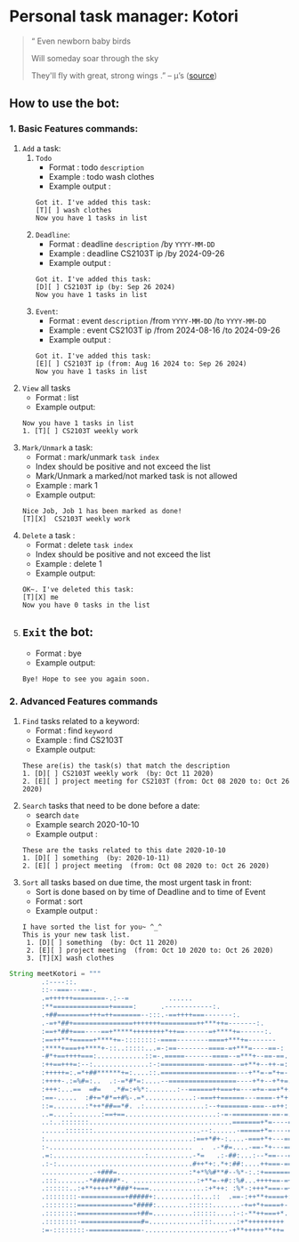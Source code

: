 # Personal task manager: Kotori

> “ Even newborn baby birds
>
> Will someday soar through the sky
>
> They'll fly with great, strong wings
> .” – µ’s ([source](https://genius.com/Genius-english-translations-s-start-dash-english-translation-lyrics))

## How to use the bot:
### 1. Basic Features commands:
1. `Add` a task:
    1. `Todo`
       - Format : todo `description`
       - Example : todo wash clothes
       - Example output : 
       ```
       Got it. I've added this task:
       [T][ ] wash clothes
       Now you have 1 tasks in list
       ```
   2. `Deadline`: 
      - Format : deadline `description` /by `YYYY-MM-DD`
      - Example : deadline CS2103T ip /by 2024-09-26
      - Example output :
       ```
      Got it. I've added this task:
      [D][ ] CS2103T ip (by: Sep 26 2024)
      Now you have 1 tasks in list
       ```
   3. `Event`: 
      - Format : event `description` /from  `YYYY-MM-DD` /to `YYYY-MM-DD`
      - Example : event CS2103T ip /from 2024-08-16 /to 2024-09-26
      - Example output :
       ```
      Got it. I've added this task:
      [E][ ] CS2103T ip (from: Aug 16 2024 to: Sep 26 2024)
      Now you have 1 tasks in list
       ```
2. `View` all tasks
   - Format : list
   - Example output:
   ```
   Now you have 1 tasks in list
   1. [T][ ] CS2103T weekly work
   ```
3. `Mark/Unmark` a task: 
   - Format : mark/unmark `task index`
   - Index should be positive and not exceed the list
   - Mark/Unmark a marked/not marked task is not allowed
   - Example : mark 1
   - Example output: 
   ```
   Nice Job, Job 1 has been marked as done!
   [T][X]  CS2103T weekly work
   ```
4. `Delete` a task : 
   - Format : delete `task index`
   - Index should be positive and not exceed the list
   - Example : delete 1
   - Example output:
   ``` 
   OK~. I've deleted this task: 
   [T][X] me
   Now you have 0 tasks in the list
   ```
5. `Exit` the bot:
   - 
   - Format : bye
   - Example output:
   ``` 
   Bye! Hope to see you again soon.
   ```
### 2. Advanced Features commands
1. `Find` tasks related to a keyword: 
   - Format : find `keyword`
   - Example : find CS2103T
   - Example output: 
   ```
   These are(is) the task(s) that match the description
   1. [D][ ] CS2103T weekly work  (by: Oct 11 2020)
   2. [E][ ] project meeting for CS2103T (from: Oct 08 2020 to: Oct 26 2020)
   ```
2. `Search` tasks that need to be done before a date:
    - search `date`
    - Example search 2020-10-10
    - Example output :
    ```
    These are the tasks related to this date 2020-10-10
    1. [D][ ] something  (by: 2020-10-11)
    2. [E][ ] project meeting  (from: Oct 08 2020 to: Oct 26 2020)
   ```
3. `Sort` all tasks based on due time, the most urgent task in front:
   - Sort is done based on by time of Deadline and to time of Event
   - Format : sort
   - Example output :
   ```
   I have sorted the list for you~ ^_^
   This is your new task list.
    1. [D][ ] something  (by: Oct 11 2020)
    2. [E][ ] project meeting  (from: Oct 10 2020 to: Oct 26 2020)
    3. [T][X] wash clothes
   ```

```java
String meetKotori = """
        .:----::.
        ::--===---==-.
        .=++++++========-.:--=          ......
        :**==============+=====:      .------------:.
        .+##========+++=++=======--:::.-==++++===-------:.
        .-=+*##+===============+++++++=========++***++=-------:.
        :==+*##+===----==+*****++++++++*++==------=+****+=------:.
        :==++**+=====+****+=-::::::::-====--------====+***+=-------
        :****+===++****+-::..:::::...=-:==--------====-=+***=----==-:
        -#*+==++++===:............::=-.=====-------====--=***+--==-==.
        :++==+++=:--:..............:-:===========-======--=+**+--++-=:
        :+++++=:.=*+##******+=:....::.===================---+**=-=*+=-
        :++++-.:=%#=:..  .:-=*#*=:....--=================----+*+--+*+=.
        :+++:...==  =#=   .*#=:+%*:.......:--======++===+=---=+=-==+*+.
        :==-.....  :#+=*#*=+#%-.=*............:-===++======---====-+*+
        ::=........:*++*##==*#. .:...............:--+=======-===--=++:
        ..=....:.......:==+==.......................:-=-=========-==-=.
        ..:..:::::::....................................=======+*=----=
        ......:::::::...........................--:......-=====+*=----=:
        :.....................................:==+*#+-:....-===+*+---==-
        :-....................................  .  .-*#=....-==-*+---===
        .=:.......................:...........-*=   .:-##:...:--*==---==
        .:-:..................................#++*+:.*+:##:....++===-===
        .............-+###=..................:*+*%%#**#--%*-:.:+=======-
        .:::.......-*######*-. ................:+**=-+#::%#...++++==-=+:
        .::::::..:+**++++**###*+===..............:+*++: :%*-:+++*===-=+
        .::::::::-===========+#####+:.........::...::  .==-:++**+====+:
        .::::::::==============*####:........::::::.......-+=+*+====+-
        .::::::::===============+##=..........::::::....:-:-**++===+*.
        .::::::::-===============#=.............:::......:+*+++++++++
        :=-::::::::-=============-.....................-+**+++++**++=                   """;
```